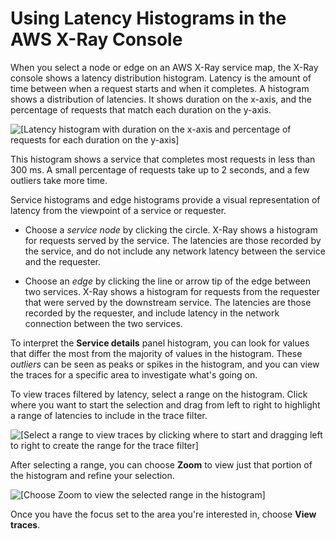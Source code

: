 # Using Latency Histograms in the AWS X\-Ray Console<a name="xray-console-histograms"></a>

When you select a node or edge on an AWS X\-Ray service map, the X\-Ray console shows a latency distribution histogram\. Latency is the amount of time between when a request starts and when it completes\. A histogram shows a distribution of latencies\. It shows duration on the x\-axis, and the percentage of requests that match each duration on the y\-axis\.

![\[Latency histogram with duration on the x-axis and percentage of requests for each
        duration on the y-axis\]](http://docs.aws.amazon.com/xray/latest/devguide/images/scorekeep-servicemap-histogram.png)

This histogram shows a service that completes most requests in less than 300 ms\. A small percentage of requests take up to 2 seconds, and a few outliers take more time\.

Service histograms and edge histograms provide a visual representation of latency from the viewpoint of a service or requester\.

+ Choose a *service node* by clicking the circle\. X\-Ray shows a histogram for requests served by the service\. The latencies are those recorded by the service, and do not include any network latency between the service and the requester\.

+ Choose an *edge* by clicking the line or arrow tip of the edge between two services\. X\-Ray shows a histogram for requests from the requester that were served by the downstream service\. The latencies are those recorded by the requester, and include latency in the network connection between the two services\.

To interpret the **Service details** panel histogram, you can look for values that differ the most from the majority of values in the histogram\. These *outliers* can be seen as peaks or spikes in the histogram, and you can view the traces for a specific area to investigate what's going on\.

To view traces filtered by latency, select a range on the histogram\. Click where you want to start the selection and drag from left to right to highlight a range of latencies to include in the trace filter\.

![\[Select a range to view traces by clicking where to start and dragging left to right to
        create the range for the trace filter\]](http://docs.aws.amazon.com/xray/latest/devguide/images/scorekeep-servicemap-servicedetails-selection.png)

After selecting a range, you can choose **Zoom** to view just that portion of the histogram and refine your selection\.

![\[Choose Zoom to view the selected range in the histogram\]](http://docs.aws.amazon.com/xray/latest/devguide/images/scorekeep-servicemap-servicedetails-zoom.png)

Once you have the focus set to the area you're interested in, choose **View traces**\.